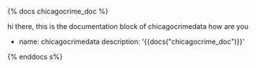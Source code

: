 {% docs chicagocrime_doc %}

hi there, this is the documentation block of chicagocrimedata
how are you
             
  - name: chicagocrimedata
    description: '{{docs("chicagocrime_doc")}}'
    

{% enddocs s%}